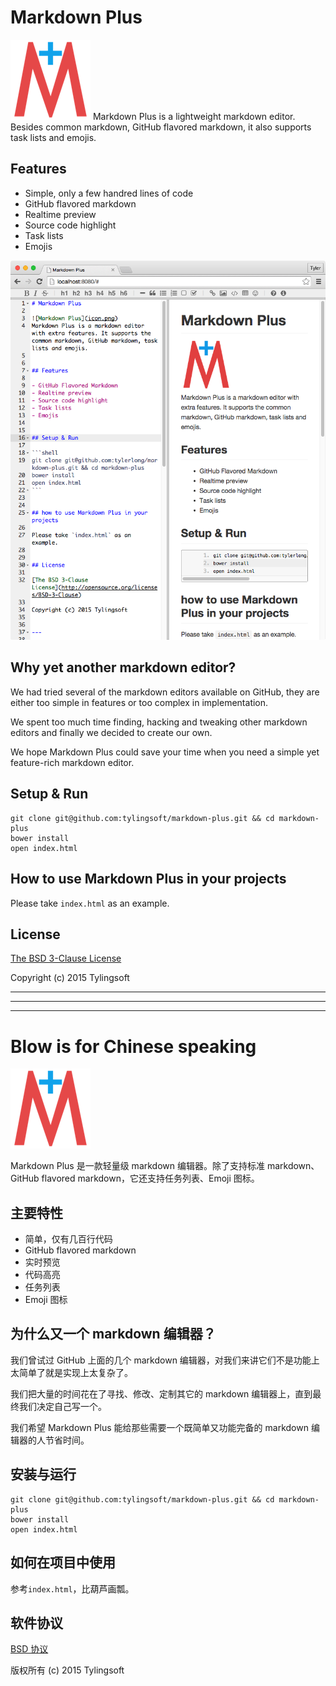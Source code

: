 # Markdown Plus

![Markdown Plus](icon.png)
Markdown Plus is a lightweight markdown editor. Besides common markdown, GitHub flavored markdown, it also supports task lists and emojis.


## Features

- Simple, only a few handred lines of code
- GitHub flavored markdown
- Realtime preview
- Source code highlight
- Task lists
- Emojis

![Markdown Plus](screenshot.png)


## Why yet another markdown editor?

We had tried several of the markdown editors available on GitHub, they are either too simple in features or too complex in implementation.

We spent too much time finding, hacking and tweaking other markdown editors and finally we decided to create our own.

We hope Markdown Plus could save your time when you need a simple yet feature-rich markdown editor.


## Setup & Run

```shell
git clone git@github.com:tylingsoft/markdown-plus.git && cd markdown-plus
bower install
open index.html
```


## How to use Markdown Plus in your projects

Please take `index.html` as an example.


## License

[The BSD 3-Clause License](http://opensource.org/licenses/BSD-3-Clause)

Copyright (c) 2015 Tylingsoft


---

---

---


# Blow is for Chinese speaking

![Markdown Plus](icon.png)

Markdown Plus 是一款轻量级 markdown 编辑器。除了支持标准 markdown、GitHub flavored markdown，它还支持任务列表、Emoji 图标。


## 主要特性

- 简单，仅有几百行代码
- GitHub flavored markdown
- 实时预览
- 代码高亮
- 任务列表
- Emoji 图标


## 为什么又一个 markdown 编辑器？

我们曾试过 GitHub 上面的几个 markdown 编辑器，对我们来讲它们不是功能上太简单了就是实现上太复杂了。

我们把大量的时间花在了寻找、修改、定制其它的 markdown 编辑器上，直到最终我们决定自己写一个。

我们希望 Markdown Plus 能给那些需要一个既简单又功能完备的 markdown 编辑器的人节省时间。


## 安装与运行

```shell
git clone git@github.com:tylingsoft/markdown-plus.git && cd markdown-plus
bower install
open index.html
```


## 如何在项目中使用

参考`index.html`，比葫芦画瓢。


## 软件协议

[BSD 协议](http://opensource.org/licenses/BSD-3-Clause)

版权所有 (c) 2015 Tylingsoft
